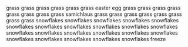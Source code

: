 grass
grass
grass
grass
grass
grass
easter egg
grass
grass
grass
grass
grass
grass
grass
grass
samichlaus
grass
grass
grass
grass
grass
grass
grass
grass
snowflakes
snowflakes
snowflakes
snowflakes
snowflakes
snowflakes
snowflakes
snowflakes
snowflakes
snowflakes
snowflakes
snowflakes
snowflakes
snowflakes
snowflakes
snowflakes
snowflakes
snowflakes
snowflakes
snowflakes
snowflakes
snowflakes
freeze



